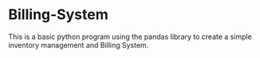# Billing-System
This is a basic python program using the pandas library to create a simple inventory management and Billing System.
